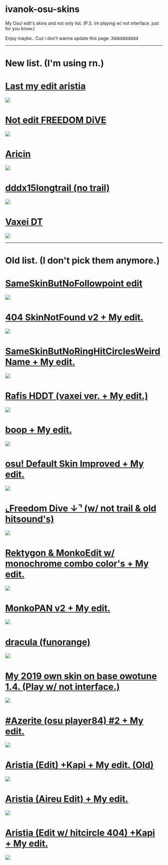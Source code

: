 # ivanok-osu-skins
My Osu! edit's skins and not only list. (P.S. Im playing w/ not interface. just for you know.)

Enjoy maybe.. Cuz i don't wanna update this page. Xddddddddd


----


# New list. (I'm using rn.)
# [Last my edit aristia](https://www.mediafire.com/file/xe212le7wwfognr/Aristia%2528edit%2529%252Bkapi.osk/file)
![](https://osu.ppy.sh/ss/17653771/724c) 
# [Not edit FREEDOM DiVE](https://skins.osuck.net/index.php?newsid=2175)
![](https://osu.ppy.sh/ss/17653778/36bf)
# [Aricin](https://www.mediafire.com/file/moxfnkh58u4sq40/%2523azer8dusk.osk/file)
![](https://osu.ppy.sh/ss/17653788/aba3) 
# [dddx15longtrail (no trail)](https://cdn.discordapp.com/attachments/787694519842766855/874606534334763059/dddx15longtrail.osk)
![](https://osu.ppy.sh/ss/16932786/8d55)
# [Vaxei DT](https://cdn.discordapp.com/attachments/787694519842766855/874615472602112010/vaxei_dt.osk)
![](https://osu.ppy.sh/ss/16932886/fa0f)


----


# Old list. (I don't pick them anymore.)
# [SameSkinButNoFollowpoint edit](https://cdn.discordapp.com/attachments/787694519842766855/874607799106162688/SameSkinButNoFollowpoint_edit.osk)
![](https://osu.ppy.sh/ss/16932797/c398)
# [404 SkinNotFound v2 + My edit.](https://cdn.discordapp.com/attachments/787694519842766855/874611192491040818/404_SkinNotFound_v2.osk)
![](https://osu.ppy.sh/ss/16932832/be3a)
# [SameSkinButNoRingHitCirclesWeirdName + My edit.](https://cdn.discordapp.com/attachments/787694519842766855/875862123887079444/SameSkinButNoRingHitCirclesWeirdName.osk)
![](https://osu.ppy.sh/ss/16945235/b11d)
# [Rafis HDDT (vaxei ver. + My edit.)](https://cdn.discordapp.com/attachments/787694519842766855/874605364514025472/Rafis_HDDT_vaxei_ver.__IKedit..osk)
![](https://osu.ppy.sh/ss/16932778/9efd)
# [boop + My edit.](https://cdn.discordapp.com/attachments/787694519842766855/874611604065493002/boop.osk)
![](https://osu.ppy.sh/ss/16932838/c170)
# [osu! Default Skin Improved + My edit.](https://cdn.discordapp.com/attachments/787694519842766855/874612906782769172/osu_Default_Skin_Improved.osk)
![](https://osu.ppy.sh/ss/16932853/0b47)
# [⌞Freedom Dive  ↓⌝ (w/ not trail & old hitsound's)](https://cdn.discordapp.com/attachments/787694519842766855/874610606630641674/Freedom_Dive_.osk)
![](https://osu.ppy.sh/ss/16932828/66c3)
# [Rektygon & MonkoEdit w/ monochrome combo color's + My edit.](https://cdn.discordapp.com/attachments/787694519842766855/874619228118978620/Rektygon__MonkoEdit.osk)
![](https://osu.ppy.sh/ss/16932879/a7b2)
# [MonkoPAN v2 + My edit.](https://cdn.discordapp.com/attachments/787694519842766855/874612353331765318/MonkoPAN_v2.osk)
![](https://osu.ppy.sh/ss/16932850/7126)
# [dracula (funorange)](https://cdn.discordapp.com/attachments/787694519842766855/874612009545650216/dracula_funorange.osk)
![](https://osu.ppy.sh/ss/16932845/12bf)
# [My 2019 own skin on base owotune 1.4. (Play w/ not interface.)](https://cdn.discordapp.com/attachments/787694519842766855/874613800903540776/-__owoTuna_but_vivanov_gay__-.osk)
![](https://osu.ppy.sh/ss/16932858/128b)
# [#Azerite (osu player84) #2 + My edit.](https://cdn.discordapp.com/attachments/787694519842766855/874608999490793502/azer8dawn.osk)
![](https://osu.ppy.sh/ss/16932811/7ce3)
# [Aristia (Edit) +Kapi + My edit. (Old)](https://cdn.discordapp.com/attachments/787694519842766855/874604195523751996/Aristiaeditkapi.osk)
![](https://osu.ppy.sh/ss/16932757/2400)
# [Aristia (Aireu Edit) + My edit.](https://cdn.discordapp.com/attachments/787694519842766855/874604580502143017/AristiaEdit.osk)
![](https://osu.ppy.sh/ss/16932760/a2dc)
# [Aristia (Edit w/ hitcircle 404) +Kapi + My edit.](https://cdn.discordapp.com/attachments/787694519842766855/874606860970385458/Aristiaeditkapi404.osk)
![](https://osu.ppy.sh/ss/16932794/1422)

